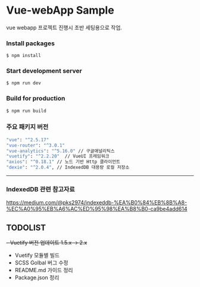 # Vue-webApp Sample
vue webapp 프로젝트 진행시 초반 세팅용으로 작업.

### Install packages
```bash
$ npm install
```

### Start development server
```bash
$ npm run dev
```

### Build for production
```bash
$ npm run build
```

### 주요 패키지 버전
```bash
"vue": "^2.5.17"
"vue-router": "^3.0.1"
"vue-analytics": "^5.16.0" // 구글애널리틱스
"vuetify": "^2.2.20"  // VueUI 프레임워크
"axios": "^0.18.1" // 노드 기반 Http 클라이언트
"dexie": "^2.0.4", // IndexedDB 대용량 로컬 저장소
```

---

### IndexedDB 관련 참고자료
https://medium.com/@pks2974/indexeddb-%EA%B0%84%EB%8B%A8-%EC%A0%95%EB%A6%AC%ED%95%98%EA%B8%B0-ca9be4add614

## TODOLIST
~~- Vuetify 버전 업데이트 1.5.x -> 2.x~~
- Vuetify 모듈별 빌드
- SCSS Golbal 버그 수정
- README.md 가이드 정리
- Package.json 정리

